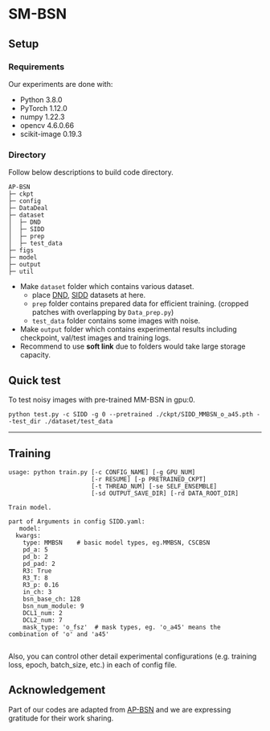 # SM-BSN
## Setup
### Requirements

Our experiments are done with:

- Python 3.8.0
- PyTorch 1.12.0
- numpy 1.22.3
- opencv 4.6.0.66
- scikit-image 0.19.3

### Directory

Follow below descriptions to build code directory.

```
AP-BSN
├─ ckpt
├─ config
├─ DataDeal
├─ dataset
│  ├─ DND
│  ├─ SIDD
│  ├─ prep
│  ├─ test_data
├─ figs  
├─ model
├─ output
├─ util
```

- Make `dataset` folder which contains various dataset.
  - place [DND](https://noise.visinf.tu-darmstadt.de/), [SIDD](https://www.eecs.yorku.ca/~kamel/sidd/) datasets at here.
  - `prep` folder contains prepared data for efficient training. (cropped patches with overlapping by `Data_prep.py`)
  - `test_data` folder contains some images with noise.
- Make `output` folder which contains experimental results including checkpoint, val/test images and training logs.
- Recommend to use __soft link__ due to folders would take large storage capacity.


## Quick test

To test noisy images with pre-trained MM-BSN in gpu:0.

```
python test.py -c SIDD -g 0 --pretrained ./ckpt/SIDD_MMBSN_o_a45.pth --test_dir ./dataset/test_data
```

---

## Training

```
usage: python train.py [-c CONFIG_NAME] [-g GPU_NUM] 
                       [-r RESUME] [-p PRETRAINED_CKPT] 
                       [-t THREAD_NUM] [-se SELF_ENSEMBLE]
                       [-sd OUTPUT_SAVE_DIR] [-rd DATA_ROOT_DIR]

Train model.

part of Arguments in config SIDD.yaml:  
   model:
  kwargs:
    type: MMBSN    # basic model types, eg.MMBSN, CSCBSN
    pd_a: 5
    pd_b: 2
    pd_pad: 2
    R3: True
    R3_T: 8
    R3_p: 0.16
    in_ch: 3
    bsn_base_ch: 128
    bsn_num_module: 9
    DCL1_num: 2
    DCL2_num: 7
    mask_type: 'o_fsz'  # mask types, eg. 'o_a45' means the combination of 'o' and 'a45'
    
```

Also, you can control other detail experimental configurations (e.g. training loss, epoch, batch_size, etc.) in each of config file.

## Acknowledgement
 Part of our codes are adapted from [AP-BSN](https://github.com/wooseoklee4/AP-BSN) and we are expressing gratitude for their work sharing.
